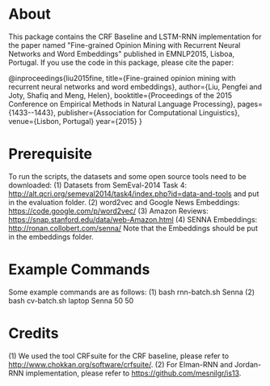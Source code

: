 About
=====
This package contains the CRF Baseline and LSTM-RNN implementation for the paper named "Fine-grained Opinion Mining with Recurrent Neural Networks and Word Embeddings" published in EMNLP2015, Lisboa, Portugal. If you use the code in this package, please cite the paper:

@inproceedings{liu2015fine,
  title={Fine-grained opinion mining with recurrent neural networks and word embeddings},
  author={Liu, Pengfei and Joty, Shafiq and Meng, Helen},
  booktitle={Proceedings of the 2015 Conference on Empirical Methods in Natural Language Processing},
  pages={1433--1443},
  publisher={Association for Computational Linguistics},
  venue={Lisbon, Portugal}
  year={2015}
}


Prerequisite
============
To run the scripts, the datasets and some open source tools need to be downloaded:
(1) Datasets from SemEval-2014 Task 4: http://alt.qcri.org/semeval2014/task4/index.php?id=data-and-tools and put in the evaluation folder.
(2) word2vec and Google News Embeddings: https://code.google.com/p/word2vec/
(3) Amazon Reviews: https://snap.stanford.edu/data/web-Amazon.html
(4) SENNA Embeddings: http://ronan.collobert.com/senna/
Note that the Embeddings should be put in the embeddings folder.

Example Commands
================
Some example commands are as follows:
(1) bash rnn-batch.sh Senna
(2) bash cv-batch.sh laptop Senna 50 50

Credits
=======
(1) We used the tool CRFsuite for the CRF baseline, please refer to http://www.chokkan.org/software/crfsuite/.
(2) For Elman-RNN and Jordan-RNN implementation, please refer to https://github.com/mesnilgr/is13.

